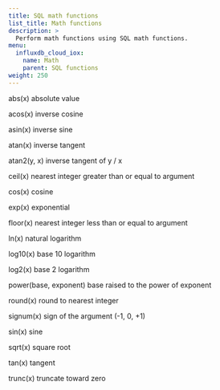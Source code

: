```yaml
---
title: SQL math functions
list_title: Math functions
description: >
  Perform math functions using SQL math functions.
menu:
  influxdb_cloud_iox:
    name: Math
    parent: SQL functions
weight: 250
---
```







abs(x)
absolute value

acos(x)
inverse cosine

asin(x)
inverse sine

atan(x)
inverse tangent

atan2(y, x)
inverse tangent of y / x

ceil(x)
nearest integer greater than or equal to argument

cos(x)
cosine

exp(x)
exponential

floor(x)
nearest integer less than or equal to argument

ln(x)
natural logarithm

log10(x)
base 10 logarithm

log2(x)
base 2 logarithm

power(base, exponent)
base raised to the power of exponent

round(x)
round to nearest integer

signum(x)
sign of the argument (-1, 0, +1)

sin(x)
sine

sqrt(x)
square root

tan(x)
tangent

trunc(x)
truncate toward zero

